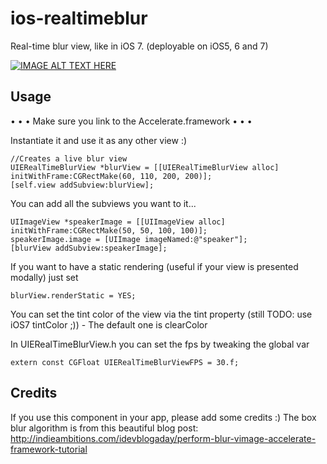 ios-realtimeblur
================

Real-time blur view, like in iOS 7. (deployable on iOS5, 6 and 7)



[![IMAGE ALT TEXT HERE](http://img.youtube.com/vi/jVtbBU92suk/0.jpg)](http://www.youtube.com/watch?v=jVtbBU92suk)


Usage
--------------------

• • • Make sure you link to the Accelerate.framework • • •

Instantiate it and use it as any other view :) 

	//Creates a live blur view
	UIERealTimeBlurView *blurView = [[UIERealTimeBlurView alloc] initWithFrame:CGRectMake(60, 110, 200, 200)];
	[self.view addSubview:blurView];
	

You can add all the subviews you want to it...

	UIImageView *speakerImage = [[UIImageView alloc] initWithFrame:CGRectMake(50, 50, 100, 100)];
	speakerImage.image = [UIImage imageNamed:@"speaker"];
	[blurView addSubview:speakerImage];


If you want to have a static rendering (useful if your view is presented modally) just set

	blurView.renderStatic = YES;

You can set the tint color of the view via the tint property (still TODO: use iOS7 tintColor ;)) - The default one is clearColor

In UIERealTimeBlurView.h you can set the fps by tweaking the global var 

	extern const CGFloat UIERealTimeBlurViewFPS = 30.f;


Credits
--------------------

If you use this component in your app, please add some credits :)
The box blur algorithm is from this beautiful blog post:
http://indieambitions.com/idevblogaday/perform-blur-vimage-accelerate-framework-tutorial
